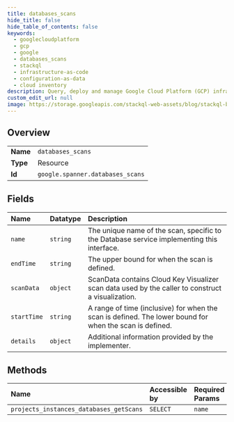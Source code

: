 ```yaml
---
title: databases_scans
hide_title: false
hide_table_of_contents: false
keywords:
  - googlecloudplatform
  - gcp
  - google
  - databases_scans
  - stackql
  - infrastructure-as-code
  - configuration-as-data
  - cloud inventory
description: Query, deploy and manage Google Cloud Platform (GCP) infrastructure and resources using SQL
custom_edit_url: null
image: https://storage.googleapis.com/stackql-web-assets/blog/stackql-blog-post-featured-image.png
---
```

  
    

## Overview
<table><tbody>
<tr><td><b>Name</b></td><td><code>databases_scans</code></td></tr>
<tr><td><b>Type</b></td><td>Resource</td></tr>
<tr><td><b>Id</b></td><td><code>google.spanner.databases_scans</code></td></tr>
</tbody></table>

## Fields
| Name | Datatype | Description |
|:-----|:---------|:------------|
| `name` | `string` | The unique name of the scan, specific to the Database service implementing this interface. |
| `endTime` | `string` | The upper bound for when the scan is defined. |
| `scanData` | `object` | ScanData contains Cloud Key Visualizer scan data used by the caller to construct a visualization. |
| `startTime` | `string` | A range of time (inclusive) for when the scan is defined. The lower bound for when the scan is defined. |
| `details` | `object` | Additional information provided by the implementer. |
## Methods
| Name | Accessible by | Required Params |
|:-----|:--------------|:----------------|
| `projects_instances_databases_getScans` | `SELECT` | `name` |
